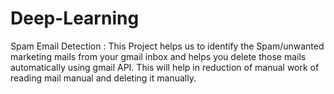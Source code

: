 # Deep-Learning

Spam Email Detection : This Project helps us to identify the Spam/unwanted marketing mails from your gmail inbox and helps you delete those
mails automatically using gmail API. This will help in reduction of manual work of reading mail manual and deleting it manually.
